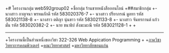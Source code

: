 +# โครงงานกลุ่ม web592group02
 +ชื่อกลุ่ม ร้านขายหนังสือออนไลน์
 +##สมาชิกกลุ่ม
 +- นางสาว กาญจนา พรหมภักดี รหัส 583020376-7
 +- นางสาว ปรียาภรณ์ มูลทา รหัส 583021138-8
 +- นางสาว ตติญา นุ่นขาว รหัส 583021133-8
 +- นางสาว จันทรกานต์ แก้วมั่น รหัส 583020382-2
 +- นาย ชนาธิป สังฆะมะณี รหัส 583021128-1
 +
 +<hr>
 +โครงงานนี้เป็นส่วนหนึ่งของวิชา 322-326 Web Appication Programming
 +
 +[ภาควิชาวิทยาการคอมพิวเตอร์](http://www.cs.kku.ac.th/)
 +[คณะวิทยาศาสตร์](http://www.sc.kku.ac.th/)
 +[มหาวิทยาลัยขอนแก่น](http://www.kku.ac.th/)
